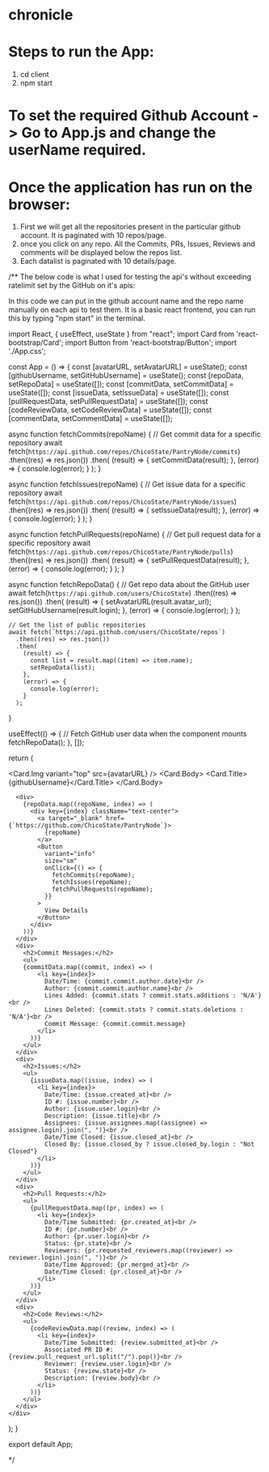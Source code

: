 # chronicle

# Steps to run the App:
1. cd client
2. npm start

# To set the required Github Account -> Go to App.js and change the userName required.
# Once the application has run on the browser:
1. First we will get all the repositories present in the particular github account. It is paginated with 10 repos/page.
2. once you click on any repo. All the Commits, PRs, Issues, Reviews and comments will be displayed below the repos list.
3. Each datalist is paginated with 10 details/page.

/**
The below code is what I used for testing the api's without exceeding ratelimit set by the GitHub on it's apis:

In this code we can put in the github account name and the repo name manually on each api to test them.
It is a basic react frontend, you can run this by typing "npm start" in the terminal.

import React, { useEffect, useState } from "react";
import Card from 'react-bootstrap/Card';
import Button from 'react-bootstrap/Button';
import './App.css';

const App = () => {
  const [avatarURL, setAvatarURL] = useState();
  const [githubUsername, setGitHubUsername] = useState();
  const [repoData, setRepoData] = useState([]);
  const [commitData, setCommitData] = useState([]);
  const [issueData, setIssueData] = useState([]);
  const [pullRequestData, setPullRequestData] = useState([]);
  const [codeReviewData, setCodeReviewData] = useState([]);
  const [commentData, setCommentData] = useState([]);

  async function fetchCommits(repoName) {
    // Get commit data for a specific repository
    await fetch(`https://api.github.com/repos/ChicoState/PantryNode/commits`)
      .then((res) => res.json())
      .then(
        (result) => {
          setCommitData(result);
        },
        (error) => {
          console.log(error);
        }
      );
  }

  async function fetchIssues(repoName) {
    // Get issue data for a specific repository
    await fetch(`https://api.github.com/repos/ChicoState/PantryNode/issues`)
      .then((res) => res.json())
      .then(
        (result) => {
          setIssueData(result);
        },
        (error) => {
          console.log(error);
        }
      );
  }

  async function fetchPullRequests(repoName) {
    // Get pull request data for a specific repository
    await fetch(`https://api.github.com/repos/ChicoState/PantryNode/pulls`)
      .then((res) => res.json())
      .then(
        (result) => {
          setPullRequestData(result);
        },
        (error) => {
          console.log(error);
        }
      );
  }

  async function fetchRepoData() {
    // Get repo data about the GitHub user
    await fetch(`https://api.github.com/users/ChicoState`)
      .then((res) => res.json())
      .then(
        (result) => {
          setAvatarURL(result.avatar_url);
          setGitHubUsername(result.login);
        },
        (error) => {
          console.log(error);
        }
      );

    // Get the list of public repositories
    await fetch(`https://api.github.com/users/ChicoState/repos`)
      .then((res) => res.json())
      .then(
        (result) => {
          const list = result.map((item) => item.name);
          setRepoData(list);
        },
        (error) => {
          console.log(error);
        }
      );
  }

  useEffect(() => {
    // Fetch GitHub user data when the component mounts
    fetchRepoData();
  }, []);

  return (
    <div className="App w-100 min-vh-100 justify-content-center align-items-center d-flex flex-column">
    <Card className="Card">
      <Card.Img variant="top" src={avatarURL} />
      <Card.Body>
        <Card.Title>{githubUsername}</Card.Title>
      </Card.Body>
    </Card>

      <div>
        {repoData.map((repoName, index) => (
          <div key={index} className="text-center">
            <a target="_blank" href={`https://github.com/ChicoState/PantryNode`}>
              {repoName}
            </a>
            <Button
              variant="info"
              size="sm"
              onClick={() => {
                fetchCommits(repoName);
                fetchIssues(repoName);
                fetchPullRequests(repoName);
              }}
            >
              View Details
            </Button>
          </div>
        ))}
      </div>
      <div>
        <h2>Commit Messages:</h2>
        <ul>
        {commitData.map((commit, index) => (
            <li key={index}>
              Date/Time: {commit.commit.author.date}<br />
              Author: {commit.commit.author.name}<br />
              Lines Added: {commit.stats ? commit.stats.additions : 'N/A'}<br />
              Lines Deleted: {commit.stats ? commit.stats.deletions : 'N/A'}<br />
              Commit Message: {commit.commit.message}
            </li>
          ))}
        </ul>
      </div>
      <div>
        <h2>Issues:</h2>
        <ul>
          {issueData.map((issue, index) => (
            <li key={index}>
              Date/Time: {issue.created_at}<br />
              ID #: {issue.number}<br />
              Author: {issue.user.login}<br />
              Description: {issue.title}<br />
              Assignees: {issue.assignees.map((assignee) => assignee.login).join(", ")}<br />
              Date/Time Closed: {issue.closed_at}<br />
              Closed By: {issue.closed_by ? issue.closed_by.login : "Not Closed"}
            </li>
          ))}
        </ul>
      </div>
      <div>
        <h2>Pull Requests:</h2>
        <ul>
          {pullRequestData.map((pr, index) => (
            <li key={index}>
              Date/Time Submitted: {pr.created_at}<br />
              ID #: {pr.number}<br />
              Author: {pr.user.login}<br />
              Status: {pr.state}<br />
              Reviewers: {pr.requested_reviewers.map((reviewer) => reviewer.login).join(", ")}<br />
              Date/Time Approved: {pr.merged_at}<br />
              Date/Time Closed: {pr.closed_at}<br />
            </li>
          ))}
        </ul>
      </div>
      <div>
        <h2>Code Reviews:</h2>
        <ul>
          {codeReviewData.map((review, index) => (
            <li key={index}>
              Date/Time Submitted: {review.submitted_at}<br />
              Associated PR ID #: {review.pull_request_url.split("/").pop()}<br />
              Reviewer: {review.user.login}<br />
              Status: {review.state}<br />
              Description: {review.body}<br />
            </li>
          ))}
        </ul>
      </div>
    </div>
  );
}

export default App;

 */
